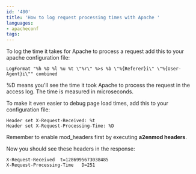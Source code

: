 ```yaml
---
id: '480'
title: 'How to log request processing times with Apache '
languages:
- apacheconf
tags:
---
```

To log the time it takes for Apache to process a request add this to your apache configuration file:


```apacheconf
LogFormat "%h %D %l %u %t \"%r\" %>s %b \"%{Referer}i\" \"%{User-Agent}i\"" combined
```
    

%D means you'll see the time it took Apache to process the request in the access log. The time is measured in microseconds.

To make it even easier to debug page load times, add this to your configuration file:


```apacheconf
Header set X-Request-Received: %t
Header set X-Request-Processing-Time: %D
```
    

Remember to enable mod\_headers first by executing **a2enmod headers**.

Now you should see these headers in the response:


```apacheconf
X-Request-Received	t=1286995673038485
X-Request-Processing-Time	D=251
```
    

